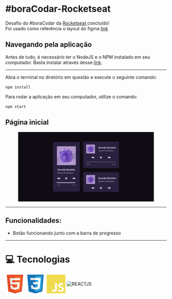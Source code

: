 # #boraCodar-Rocketseat
Desafio do #boraCodar da <a href="">Rocketseat <a> concluído!<br>
 Foi usado como referência o layout do figma <a href="https://www.figma.com/file/n8Sjz4uACH6XKIhGR9Znm4/%23boraCodar---Desafio-1-(Copy)?node-id=1%3A61&t=PXQWhPZYfs1Br3oJ-0">link</a>
<br>

## Navegando pela aplicação

Antes de tudo, é necessário ter o NodeJS e o NPM instalado em seu computador. Basta instalar através desse <a href="https://nodejs.org/en/">link</a>.

---

Abra o terminal no diretório em questão e execute o seguinte comando:

```
npm install
```

Para rodar a aplicação em seu computador, utilize o comando:

```
npm start
```
## Página inicial
<figure width="100%" display="flex"
justify-content="center"  align="center">
<img src="./public/page.png" >
</figure>

---

## Funcionalidades:

<ul>
    <li>Botão funcionando junto com a barra de progresso</li>
</ul>

---

# :computer: Tecnologias

<div display:flex; flex-direction:row;>
 <img align="center" alt="HTML" height="60" src="https://raw.githubusercontent.com/devicons/devicon/master/icons/html5/html5-original.svg">
  <img align="center" alt="CSS" height="60" src="https://raw.githubusercontent.com/devicons/devicon/master/icons/css3/css3-original.svg">
    <img align="center" alt="JS" height="60" src="https://raw.githubusercontent.com/devicons/devicon/master/icons/javascript/javascript-plain.svg">
    <img align="center" alt="REACTJS" height="60"  src="https://cdn.jsdelivr.net/gh/devicons/devicon/icons/react/react-original.svg" />   
    </div>
